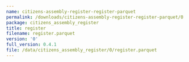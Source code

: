 ```yaml
---
name: citizens-assembly-register-register-parquet
permalink: /downloads/citizens-assembly-register-register-parquet/0
package: citizens_assembly_register
title: register
filename: register.parquet
version: '0'
full_version: 0.4.1
file: /data/citizens_assembly_register/0/register.parquet
---
```

